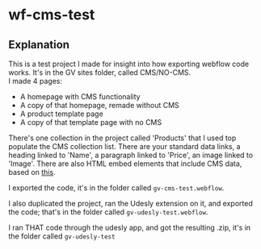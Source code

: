 # wf-cms-test
## Explanation
This is a test project I made for insight into how exporting webflow code works. It's in the GV sites folder, called CMS/NO-CMS.  
I made 4 pages:
  - A homepage with CMS functionality
  - A copy of that homepage, remade without CMS
  - A product template page
  - A copy of that template page with no CMS
  
There's one collection in the project called 'Products' that I used top populate the CMS collection list. There are your standard data links, a heading linked to 'Name', a paragraph linked to 'Price', an image linked to 'Image'. There are also HTML embed elements that include CMS data, based on [this](https://university.webflow.com/lesson/use-collection-fields-in-custom-code-embeds).

I exported the code, it's in the folder called `gv-cms-test.webflow`.

I also duplicated the project, ran the Udesly extension on it, and exported the code; that's in the folder called `gv-udesly-test.webflow`.

I ran THAT code through the udesly app, and got the resulting .zip, it's in the folder called `gv-udesly-test`
